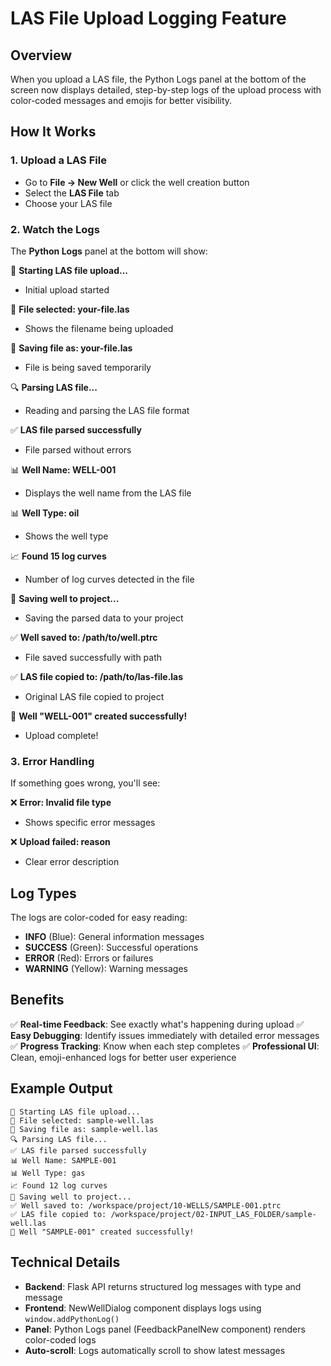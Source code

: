 # LAS File Upload Logging Feature

## Overview
When you upload a LAS file, the Python Logs panel at the bottom of the screen now displays detailed, step-by-step logs of the upload process with color-coded messages and emojis for better visibility.

## How It Works

### 1. **Upload a LAS File**
   - Go to **File → New Well** or click the well creation button
   - Select the **LAS File** tab
   - Choose your LAS file

### 2. **Watch the Logs**
   The **Python Logs** panel at the bottom will show:

   📁 **Starting LAS file upload...**
   - Initial upload started
   
   📄 **File selected: your-file.las**
   - Shows the filename being uploaded
   
   💾 **Saving file as: your-file.las**
   - File is being saved temporarily
   
   🔍 **Parsing LAS file...**
   - Reading and parsing the LAS file format
   
   ✅ **LAS file parsed successfully**
   - File parsed without errors
   
   📊 **Well Name: WELL-001**
   - Displays the well name from the LAS file
   
   📊 **Well Type: oil**
   - Shows the well type
   
   📈 **Found 15 log curves**
   - Number of log curves detected in the file
   
   💾 **Saving well to project...**
   - Saving the parsed data to your project
   
   ✅ **Well saved to: /path/to/well.ptrc**
   - File saved successfully with path
   
   ✅ **LAS file copied to: /path/to/las-file.las**
   - Original LAS file copied to project
   
   🎉 **Well "WELL-001" created successfully!**
   - Upload complete!

### 3. **Error Handling**
   If something goes wrong, you'll see:
   
   ❌ **Error: Invalid file type**
   - Shows specific error messages
   
   ❌ **Upload failed: reason**
   - Clear error description

## Log Types

The logs are color-coded for easy reading:
- **INFO** (Blue): General information messages
- **SUCCESS** (Green): Successful operations
- **ERROR** (Red): Errors or failures
- **WARNING** (Yellow): Warning messages

## Benefits

✅ **Real-time Feedback**: See exactly what's happening during upload
✅ **Easy Debugging**: Identify issues immediately with detailed error messages
✅ **Progress Tracking**: Know when each step completes
✅ **Professional UI**: Clean, emoji-enhanced logs for better user experience

## Example Output

```
📁 Starting LAS file upload...
📄 File selected: sample-well.las
💾 Saving file as: sample-well.las
🔍 Parsing LAS file...
✅ LAS file parsed successfully
📊 Well Name: SAMPLE-001
📊 Well Type: gas
📈 Found 12 log curves
💾 Saving well to project...
✅ Well saved to: /workspace/project/10-WELLS/SAMPLE-001.ptrc
✅ LAS file copied to: /workspace/project/02-INPUT_LAS_FOLDER/sample-well.las
🎉 Well "SAMPLE-001" created successfully!
```

## Technical Details

- **Backend**: Flask API returns structured log messages with type and message
- **Frontend**: NewWellDialog component displays logs using `window.addPythonLog()`
- **Panel**: Python Logs panel (FeedbackPanelNew component) renders color-coded logs
- **Auto-scroll**: Logs automatically scroll to show latest messages
